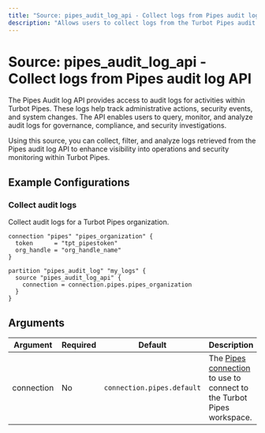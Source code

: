 ```yaml
---
title: "Source: pipes_audit_log_api - Collect logs from Pipes audit log API"
description: "Allows users to collect logs from the Turbot Pipes audit og API."
---
```


# Source: pipes_audit_log_api - Collect logs from Pipes audit log API

The Pipes Audit log API provides access to audit logs for activities within Turbot Pipes. These logs help track administrative actions, security events, and system changes. The API enables users to query, monitor, and analyze audit logs for governance, compliance, and security investigations.

Using this source, you can collect, filter, and analyze logs retrieved from the Pipes audit log API to enhance visibility into operations and security monitoring within Turbot Pipes.

## Example Configurations

### Collect audit logs

Collect audit logs for a Turbot Pipes organization.

```hcl
connection "pipes" "pipes_organization" {
  token      = "tpt_pipestoken"
  org_handle = "org_handle_name"
}

partition "pipes_audit_log" "my_logs" {
  source "pipes_audit_log_api" {
    connection = connection.pipes.pipes_organization
  }
}
```

## Arguments

| Argument   | Required | Default                  | Description                                                                                                                 |
|------------|----------|--------------------------|-----------------------------------------------------------------------------------------------------------------------------|
| connection | No       | `connection.pipes.default` | The [Pipes connection](https://hub.tailpipe.io/plugins/turbot/pipes#connection-credentials) to use to connect to the Turbot Pipes workspace. |

 